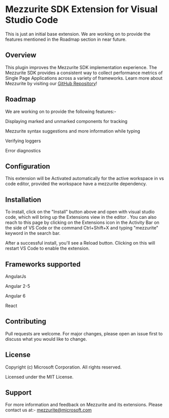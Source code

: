 # Mezzurite SDK Extension for Visual Studio Code
This is just an initial base extension. We are working on to provide the features mentioned in the Roadmap section in near future.

## Overview

This plugin improves the Mezzurite SDK implementation experience.  The Mezzurite SDK provides a consistent way to collect performance metrics of Single Page Applications across a variety of frameworks. Learn more about Mezzurite by visiting our [GitHub Repository](https://github.com/Microsoft/Mezzurite)!

## Roadmap

We are working on to provide the following features:-

Displaying marked and unmarked components for tracking

Mezzurite syntax suggestions and more information while typing

Verifying loggers

Error diagnostics

## Configuration

This extension will be Activated automatically for the active workspace in vs code editor, provided the workspace have a mezzurite dependency.

## Installation

To install, click on the "Install" button above and open with visual studio code, which will bring up the Extensions view in the editor . You can also reach to this page by clicking on the Extensions icon in the Activity Bar on the side of VS Code or the command Ctrl+Shift+X and typing "mezzurite" keyword in the search bar.

After a successful install, you'll see a Reload button. Clicking on this will restart VS Code to enable the extension.

## Frameworks supported

AngularJs

Angular 2-5

Angular 6

React

## Contributing

Pull requests are welcome. For major changes, please open an issue first to discuss what you would like to change.

## License

Copyright (c) Microsoft Corporation. All rights reserved.

Licensed under the MIT License.

## Support

For more information and feedback on Mezzurite and its extensions. Please contact us at:- [mezzurite@microsoft.com](mailto:mezzurite@microsoft.com)

